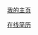 [我的主页][1]

[在线简历][2]

  [1]: https://licong96.github.io/
  [2]: https://licong96.github.io/pdf/licong.pdf
